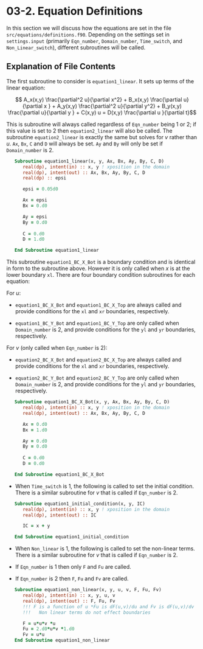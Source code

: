 # 03-2. Equation Definitions

In this section we will discuss how the equations are set in the file `src/equations/definitions.f90`.
Depending on the settings set in `settings.input` (primarily `Eqn_number`, `Domain_number`, `Time_switch`, and `Non_Linear_switch`), different subroutines will be called.

## Explanation of File Contents

The first subroutine to consider is `equation1_linear`. It sets up terms of the linear equation:

$$ A_x(x,y) \frac{\partial^2 u}{\partial x^2} + B_x(x,y) \frac{\partial u}{\partial x } + A_y(x,y) \frac{\partial^2 u}{\partial y^2} + B_y(x,y) \frac{\partial u}{\partial y } + C(x,y) u = D(x,y) \frac{\partial u }{\partial t}$$

This is subroutine will always called regardless of `Eqn_number` being 1 or 2; if this value is set to 2 then `equation2_linear` will also be called. The subroutine `equation2_linear` is exactly the same but solves for $v$ rather than $u$.
`Ax`, `Bx`, `C` and `D` will always be set. `Ay` and `By` will only be set if `Domain_number` is 2.

```fortran
   Subroutine equation1_linear(x, y, Ax, Bx, Ay, By, C, D)
      real(dp), intent(in) :: x, y ! xposition in the domain
      real(dp), intent(out) :: Ax, Bx, Ay, By, C, D
      real(dp) :: epsi

      epsi = 0.05d0

      Ax = epsi
      Bx = 0.d0

      Ay = epsi
      By = 0.d0
      
      C = 0.d0
      D = 1.d0

   End Subroutine equation1_linear
```

This subroutine `equation1_BC_X_Bot` is a boundary condition and is identical in form to the subroutine above. 
However it is only called when $x$ is at the lower boundary `xl`. 
There are four boundary condition subroutines for each equation: 

For $u$: 
   
   * `equation1_BC_X_Bot` and `equation1_BC_X_Top` are always called and provide conditions for the `xl` and `xr` boundaries, respectively.
      
   * `equation1_BC_Y_Bot` and `equation1_BC_Y_Top` are only called when `Domain_number` is 2, and provide conditions for the `yl` and `yr` boundaries, respectively.

For $v$ (only called when `Eqn_number` is 2):

   * `equation2_BC_X_Bot` and `equation2_BC_X_Top` are always called and provide conditions for the `xl` and `xr` boundaries, respectively.
   
   * `equation2_BC_Y_Bot` and `equation2_BC_Y_Top` are only called when `Domain_number` is 2, and provide conditions for the `yl` and `yr` boundaries, respectively.
   
```fortran
   Subroutine equation1_BC_X_Bot(x, y, Ax, Bx, Ay, By, C, D)
      real(dp), intent(in) :: x, y ! xposition in the domain
      real(dp), intent(out) :: Ax, Bx, Ay, By, C, D

      Ax = 0.d0
      Bx = 1.d0

      Ay = 0.d0
      By = 0.d0
      
      C = 0.d0
      D = 0.d0

   End Subroutine equation1_BC_X_Bot

```

   * When `Time_switch` is 1, the following is called to set the initial condition. There is a similar subroutine for $v$ that is called if `Eqn_number` is 2.


```fortran
   Subroutine equation1_initial_condition(x, y, IC)
      real(dp), intent(in) :: x, y ! xposition in the domain
      real(dp), intent(out) :: IC

      IC = x + y 

   End Subroutine equation1_initial_condition

```

   * When `Non_linear` is 1, the following is called to set the non-linear terms. There is a similar subroutine for $v$ that is called if `Eqn_number` is 2.
     
   * If `Eqn_number` is 1 then only `F` and `Fu` are called.
     
   * If `Eqn_number` is 2 then `F`, `Fu` and `Fv` are called.

```fortran
   Subroutine equation1_non_linear(x, y, u, v, F, Fu, Fv)
      real(dp), intent(in) :: x, y, u, v
      real(dp), intent(out) :: F, Fu, Fv
      !!! F is a function of u *Fu is dF(u,v)/du and Fv is dF(u,v)/dv
      !!!   Non linear terms do not effect boundaries

      F = u*u*v *u
      Fu = 2.d0*u*v *1.d0 
      Fv = u*u
   End Subroutine equation1_non_linear
```
